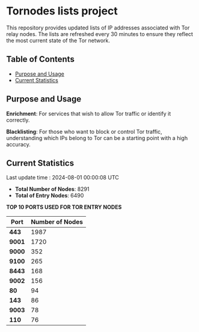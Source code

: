 # Tornodes lists project

This repository provides updated lists of IP addresses associated with Tor relay nodes. The lists are refreshed every 30 minutes to ensure they reflect the most current state of the Tor network.

## Table of Contents

- [Purpose and Usage](#purpose-and-usage)
- [Current Statistics](#current-statistics)


## Purpose and Usage

**Enrichment**: For services that wish to allow Tor traffic or identify it correctly.

**Blacklisting**: For those who want to block or control Tor traffic, understanding which IPs belong to Tor can be a starting point with a high accuracy.

## Current Statistics

Last update time : 2024-08-01 00:00:08 UTC

- **Total Number of Nodes**: 8291
- **Total of Entry Nodes**: 6490

**TOP 10 PORTS USED FOR TOR ENTRY NODES**

| **Port** | **Number of Nodes** |
|------|-----------------|
| **443**   | 1987  |
| **9001**   | 1720  |
| **9000**   | 352  |
| **9100**   | 265  |
| **8443**   | 168  |
| **9002**   | 156  |
| **80**   | 94  |
| **143**   | 86  |
| **9003**   | 78  |
| **110**   | 76  |

